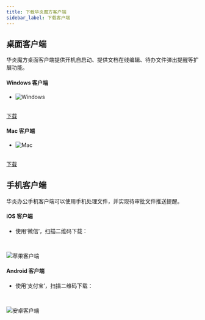 ```yaml
---
title: 下载华炎魔方客户端
sidebar_label: 下载客户端
---
```


## 桌面客户端

华炎魔方桌面客户端提供开机自启动、提供文档在线编辑、待办文件弹出提醒等扩展功能。


<div className="flex items-start flex-wrap">
<div className="w-1/2 py-6">

#### Windows 客户端

- ![Windows](/img/desktop-windows.png)

<br/>

<a class="bg-blue-700 text-white px-5 py-3 font-semibold rounded hover:bg-blue-800 hover:text-white ml-3" href="https://www-steedos-com.oss-accelerate.aliyuncs.com/apps/messenger/desktop/4.4.2/steedos-4.4.2-win.exe" target="_blank">
下载
</a>

</div>
<div className="w-1/2 py-6">

#### Mac 客户端

- ![Mac](/img/desktop-mac.png)

<br/>

<a class="bg-blue-700 text-white px-5 py-3 font-semibold rounded hover:bg-blue-800 hover:text-white ml-3" href="https://www-steedos-com.oss-accelerate.aliyuncs.com/apps/messenger/desktop/4.3.2/steedos-4.3.2-mac.dmg" target="_blank">
下载
</a>

</div>
</div>

## 手机客户端

华炎办公手机客户端可以使用手机处理文件，并实现待审批文件推送提醒。

<div className="flex items-start flex-wrap">
<div className="w-1/2 py-6">

#### iOS 客户端

- 使用‘微信’，扫描二维码下载：

<br/>

![苹果客户端](/assets/workflow/download-ios.png)

</div>
<div className="w-1/2 py-6">

#### Android 客户端

- 使用‘支付宝’，扫描二维码下载：

<br/>

![安卓客户端](/assets/workflow/download-android.png)

</div>
</div>